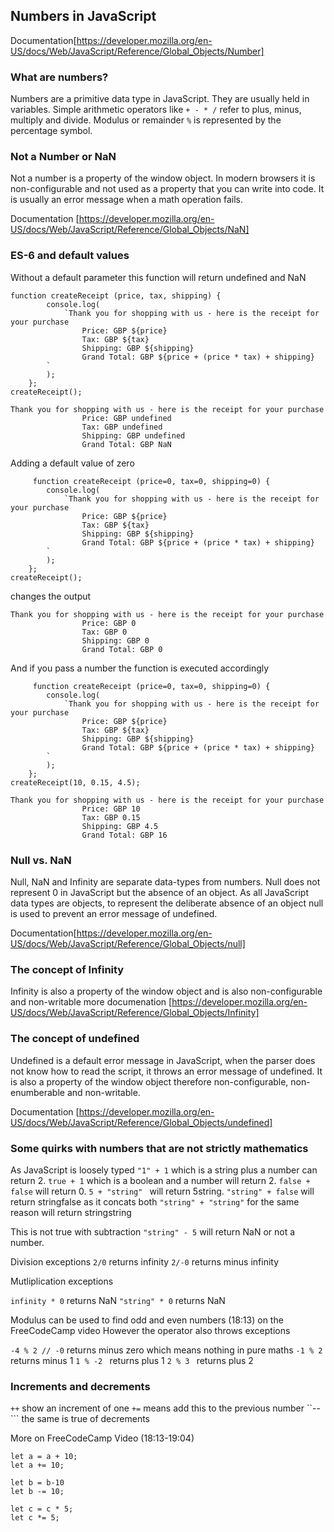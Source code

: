 ## Numbers in JavaScript

Documentation[https://developer.mozilla.org/en-US/docs/Web/JavaScript/Reference/Global_Objects/Number]

### What are numbers?
Numbers are a primitive data type in JavaScript. They are usually held in variables. Simple arithmetic operators like ```+ - * /``` refer to plus, minus, multiply and divide. Modulus or remainder ```%```
is represented by the percentage symbol.

### Not a Number or NaN

Not a number is a property of the window object. In modern browsers it is non-configurable and not used as a property that you can write into code. It is usually an error message when a math operation fails.

Documentation [https://developer.mozilla.org/en-US/docs/Web/JavaScript/Reference/Global_Objects/NaN]

### ES-6 and default values 

Without a default parameter this function will return undefined and NaN

```
function createReceipt (price, tax, shipping) {
		console.log(
			`Thank you for shopping with us - here is the receipt for your purchase
				Price: GBP ${price}
                Tax: GBP ${tax}
                Shipping: GBP ${shipping} 
				Grand Total: GBP ${price + (price * tax) + shipping}		
		`
		);
	};
createReceipt();
```

```
Thank you for shopping with us - here is the receipt for your purchase
				Price: GBP undefined
                Tax: GBP undefined
                Shipping: GBP undefined 
				Grand Total: GBP NaN	
```

Adding a default value of zero 
```
	 function createReceipt (price=0, tax=0, shipping=0) {
		console.log(
			`Thank you for shopping with us - here is the receipt for your purchase
				Price: GBP ${price}
                Tax: GBP ${tax}
                Shipping: GBP ${shipping} 
				Grand Total: GBP ${price + (price * tax) + shipping}		
		`
		);
	};
createReceipt();
```

changes the output

```
Thank you for shopping with us - here is the receipt for your purchase
				Price: GBP 0
                Tax: GBP 0
                Shipping: GBP 0 
				Grand Total: GBP 0		
```
And if you pass a number the function is executed accordingly

```
	 function createReceipt (price=0, tax=0, shipping=0) {
		console.log(
			`Thank you for shopping with us - here is the receipt for your purchase
				Price: GBP ${price}
                Tax: GBP ${tax}
                Shipping: GBP ${shipping} 
				Grand Total: GBP ${price + (price * tax) + shipping}		
		`
		);
	};
createReceipt(10, 0.15, 4.5);
```
```
Thank you for shopping with us - here is the receipt for your purchase
				Price: GBP 10
                Tax: GBP 0.15
                Shipping: GBP 4.5 
				Grand Total: GBP 16
```                	
### Null vs. NaN

Null, NaN and Infinity are separate data-types from numbers. Null does not represent 0 in JavaScript but the absence of an object. As all JavaScript data types are objects, to represent the deliberate absence of an object null is used to prevent an error message of undefined.

Documentation[https://developer.mozilla.org/en-US/docs/Web/JavaScript/Reference/Global_Objects/null]

### The concept of Infinity

Infinity is also a property of the window object and is also non-configurable and non-writable more documenation [https://developer.mozilla.org/en-US/docs/Web/JavaScript/Reference/Global_Objects/Infinity]

### The concept of undefined

Undefined is a default error message in JavaScript, when the parser does not know how to read the script, it throws an error message of undefined. It is also a property of the window object therefore non-configurable, non-enumberable and non-writable.

Documentation [https://developer.mozilla.org/en-US/docs/Web/JavaScript/Reference/Global_Objects/undefined]

### Some quirks with numbers that are not strictly mathematics

As JavaScript is loosely typed ```"1" + 1``` which is a string plus a number can return 2. 
```true + 1``` which is a boolean and a number will return 2.
```false + false``` will return 0.
```5 + "string" ``` will return 5string.
```"string" + false``` will return stringfalse as it concats both
```"string" + "string"``` for the same reason will return stringstring

This is not true with subtraction
```"string" - 5``` will return NaN or not a number.

Division exceptions
```2/0``` returns infinity
```2/-0``` returns minus infinity

Mutliplication exceptions

```infinity * 0``` returns NaN
```"string" * 0``` returns NaN

Modulus can be used to find odd and even numbers (18:13) on the FreeCodeCamp video
However the operator also throws exceptions

```-4 % 2 // -0``` returns minus zero which means nothing in pure maths
```-1 % 2``` returns minus 1
```1 % -2 ``` returns plus 1
```2 % 3 ``` returns plus 2

### Increments and decrements

```++``` show an increment of one ```+=``` means add this to the previous number
``--``` the same is true of decrements

More on FreeCodeCamp Video (18:13-19:04)

```
let a = a + 10;
let a += 10;

let b = b-10
let b -= 10;

let c = c * 5;
let c *= 5;
```